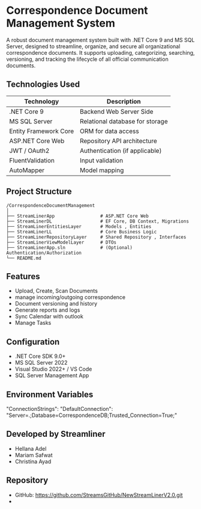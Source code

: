 # Correspondence Document Management System

A robust document management system built with .NET Core 9 and MS SQL Server, designed to streamline, organize, and secure all organizational correspondence documents. 
It supports uploading, categorizing, searching, versioning, 
and tracking the lifecycle of all official communication documents.

## Technologies Used
| Technology            | Description                     |
| --------------------- | ------------------------------- |
| .NET Core 9           | Backend Web Server Side         |
| MS SQL Server         | Relational database for storage |
| Entity Framework Core | ORM for data access             |
| ASP.NET Core Web      | Repository API architecture     |
| JWT / OAuth2          | Authentication (if applicable)  |
| FluentValidation      | Input validation                |
| AutoMapper            | Model mapping                   |


## Project Structure
```plaintext
/CorrespondenceDocumentManagement
│
├── StreamLinerApp                 # ASP.NET Core Web 
├── StreamLinerDL                  # EF Core, DB Context, Migrations
├── StreamLinerEntitiesLayer       # Models , Entities
├── StreamLinerLL                  # Core Business Logic 
├── StreamLinerRepositoryLayer     # Shared Repository , Interfaces
├── StreamLinerViewModelLayer      # DTOs
├── StreamLinerApp.sln             # (Optional) Authentication/Authorization
└── README.md
```
## Features

- Upload, Create, Scan Documents 
- manage incoming/outgoing correspondence
- Document versioning and history
- Generate reports and logs
- Sync Calendar with outlook
- Manage Tasks

## Configuration
- .NET Core SDK 9.0+
- MS SQL Server 2022
- Visual Studio 2022+ / VS Code
- SQL Server Management App

## Environment Variables
  "ConnectionStrings":
    "DefaultConnection": "Server=.;Database=CorrespondenceDB;Trusted_Connection=True;"

## Developed by Streamliner
- Hellana Adel
- Mariam Safwat
- Christina Ayad

## Repository
- GitHub: https://github.com/StreamsGitHub/NewStreamLinerV2.0.git
- 


  






